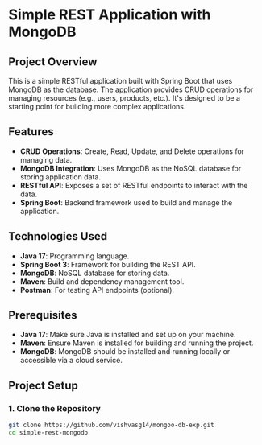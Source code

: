 # Simple REST Application with MongoDB

## Project Overview

This is a simple RESTful application built with Spring Boot that uses MongoDB as the database. The application provides CRUD operations for managing resources (e.g., users, products, etc.). It's designed to be a starting point for building more complex applications.

## Features

- **CRUD Operations**: Create, Read, Update, and Delete operations for managing data.
- **MongoDB Integration**: Uses MongoDB as the NoSQL database for storing application data.
- **RESTful API**: Exposes a set of RESTful endpoints to interact with the data.
- **Spring Boot**: Backend framework used to build and manage the application.

## Technologies Used

- **Java 17**: Programming language.
- **Spring Boot 3**: Framework for building the REST API.
- **MongoDB**: NoSQL database for storing data.
- **Maven**: Build and dependency management tool.
- **Postman**: For testing API endpoints (optional).

## Prerequisites

- **Java 17**: Make sure Java is installed and set up on your machine.
- **Maven**: Ensure Maven is installed for building and running the project.
- **MongoDB**: MongoDB should be installed and running locally or accessible via a cloud service.

## Project Setup

### 1. Clone the Repository

```bash
git clone https://github.com/vishvasg14/mongoo-db-exp.git
cd simple-rest-mongodb

